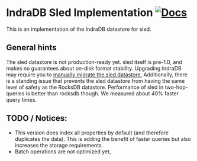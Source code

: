 # IndraDB Sled Implementation [![Docs](https://docs.rs/indradb-sled/badge.svg)](https://docs.rs/indradb-sled)

This is an implementation of the IndraDB datastore for sled.

## General hints

The sled datastore is not production-ready yet. sled itself is pre-1.0, and makes no guarantees about on-disk format
stability.
Upgrading IndraDB may require you
to [manually migrate the sled datastore.](https://docs.rs/sled/0.34.6/sled/struct.Db.html#method.export)
Additionally, there is a standing issue that prevents the sled datastore from having the same level of safety as the
RocksDB datastore.
Performance of sled in two-hop-queries is better than rocksdb though. We measured about 40% faster query times.

## TODO / Notices:

- This version does index all properties by default (and therefore duplicates the data).
  This is adding the benefit of faster queries but also increases the storage requirements.
- Batch operations are not optimized yet, 
